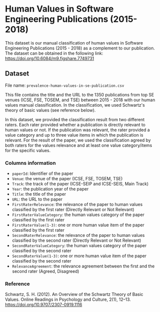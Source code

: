 # Human Values in Software Engineering Publications (2015-2018)

This dataset is our manual classification of human values in Software Engineering Publications (2015 - 2018) as a complement to our publication.
The dataset can be obtained in the following link: https://doi.org/10.6084/m9.figshare.7749731

## Dataset
File name: `prevalence-human-values-in-se-publication.csv`

This file contains the title and the URL to the 1350 publications from top SE venues (ICSE, FSE, TOSEM, and TSE) between 2015 - 2018 with our human values manual classification. In the classification, we used Schwartz's theory of basic values (see reference below).

In this dataset, we provided the classification result from two different raters.
Each rater provided whether a publication is directly relevant to human values or not. If the publication was relevant, the rater provided a value category and up to three value items in which the publication is relevant.
For the result of the paper, we used the classification agreed by both raters for the values relevance and at least one value category/items for the specific values.

### Columns information

- `paperId`:  Identifier of the paper
- `Venue`: the venue of the paper (ICSE, FSE, TOSEM, TSE)
- `Track`: the track of the paper (ICSE-SEIP and ICSE-SEIS, Main Track)
- `Year`: the publication year of the paper
- `Title`: the title of the paper
- `URL`: the URL to the paper
- `FirstRaterRelevance`: the relevance of the paper to human values classified by the first rater (Directly Relevant or Not Relevant)
- `FirstRaterValueCategory`: the human values category of the paper classified by the first rater
- `FirstRaterValue(1-3)`: one or more human value item of the paper classified by the first rater
- `SecondRaterRelevance`: the relevance of the paper to human values classified by the second rater (Directly Relevant or Not Relevant)
- `SecondRaterValueCategory`: the human values category of the paper classified by the second rater
- `SecondRaterValue(1-3)`: one or more human value item of the paper classified by the second rater
- `RelevanceAgreement`: the relevance agreement between the first and the second rater (Agreed, Disagreed)

### Reference

Schwartz, S. H. (2012). An Overview of the Schwartz Theory of Basic Values. Online Readings in Psychology and Culture, 2(1), 12–13. https://doi.org/10.9707/2307-0919.1116
